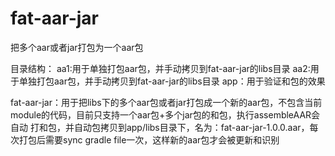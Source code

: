 # fat-aar-jar
把多个aar或者jar打包为一个aar包

目录结构：
aa1:用于单独打包aar包，并手动拷贝到fat-aar-jar的libs目录
aa2:用于单独打包aar包，并手动拷贝到fat-aar-jar的libs目录
app：用于验证和包的效果

fat-aar-jar：用于把libs下的多个aar包或者jar打包成一个新的aar包，不包含当前module的代码，目前只支持一个aar包+多个jar包的和包，执行assembleAAR会自动
打和包，并自动包拷贝到app/libs目录下，名为：fat-aar-jar-1.0.0.aar，每次打包后需要sync gradle file一次，这样新的aar包才会被更新和识别



